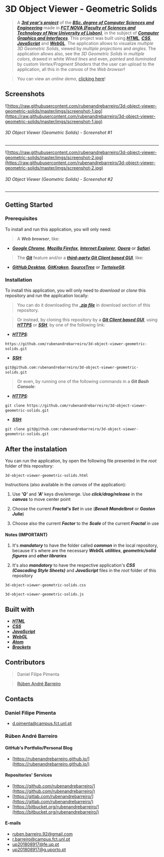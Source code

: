 # 3D Object Viewer - Geometric Solids

> A [**_3rd year's project_**](http://www.unl.pt/guia/2018/fct/UNLGI_getCurso?curso=935) of the [**_BSc. degree of Computer Sciences and Engineering_**](https://www.fct.unl.pt/en/education/course/integrated-master-computer-science/) made in [**_FCT NOVA (Faculty of Sciences and Technology of New University of Lisbon)_**](https://www.fct.unl.pt/), in the subject of [**_Computer Graphics and Interfaces_**](http://www.unl.pt/guia/2018/fct/UNLGI_getUC?uc=8150). This project was built using [**_HTML_**](https://www.w3schools.com/html/), [**_CSS_**](https://www.w3schools.com/css/), [**_JavaScript_**](https://www.w3schools.com/js/) and [**_WebGL_**](https://get.webgl.org/). The application allows to visualize _multiple 3D Geometric Solids_, viewed by _multiple projections_ and _angles_. The application allows also, see the _3D Geometric Solids_ in _multiple colors_, drawed in white _Wired lines_ and even, _painted_ and _iluminated_ by custom _Vertex/Fragment Shaders_ that the user can upload to the application, all this in the _canvas_ of the _Web browser_! 

> You can view an _online demo_, [clicking here](https://rubenandrebarreiro.github.io/projects/webgl/3d-object-viewer-geometric-solids/3d-object-viewer-geometric-solids.html)!


## Screenshots

![https://raw.githubusercontent.com/rubenandrebarreiro/3d-object-viewer-geometric-solids/master/imgs/screenshot-1.jpg](https://raw.githubusercontent.com/rubenandrebarreiro/3d-object-viewer-geometric-solids/master/imgs/screenshot-1.jpg)
######  3D Object Viewer (Geometric Solids) - Screenshot #1

***

![https://raw.githubusercontent.com/rubenandrebarreiro/3d-object-viewer-geometric-solids/master/imgs/screenshot-2.jpg](https://raw.githubusercontent.com/rubenandrebarreiro/3d-object-viewer-geometric-solids/master/imgs/screenshot-2.jpg)
######  3D Object Viewer (Geometric Solids) - Screenshot #2

***


## Getting Started

### Prerequisites
To install and run this application, you will only need:
> A **_Web browser_**, like:
* [**_Google Chrome_**](https://www.google.com/chrome/), [**_Mozilla Firefox_**](https://www.mozilla.org/), [**_Internet Explorer_**](https://www.microsoft.com/download/internet-explorer.aspx), [**_Opera_**](https://www.opera.com/) or [**_Safari_**](https://www.apple.com/safari/).
> The [**_Git_**](https://git-scm.com/) feature and/or a [**_third-party Git Client based GUI_**](https://git-scm.com/downloads/guis/), like:
* [**_GitHub Desktop_**](https://desktop.github.com/), [**_GitKraken_**](https://www.gitkraken.com/), [**_SourceTree_**](https://www.sourcetreeapp.com/) or [**_TortoiseGit_**](https://tortoisegit.org/).

### Installation
To install this application, you will only need to _download_ or _clone_ this repository and run the application locally:

> You can do it downloading the [**_.zip file_**](https://github.com/rubenandrebarreiro/3d-object-viewer-geometric-solids/archive/master.zip) in download section of this repository.

> Or instead, by cloning this repository by a [**_Git Client based GUI_**](https://git-scm.com/downloads/guis), using [**_HTTPS_**](https://en.wikipedia.org/wiki/HTTPS) or [**_SSH_**](https://en.wikipedia.org/wiki/SSH_File_Transfer_Protocol), by one of the following link:
* [**_HTTPS_**](https://en.wikipedia.org/wiki/HTTPS):
```
https://github.com/rubenandrebarreiro/3d-object-viewer-geometric-solids.git
```
* [**_SSH_**](https://en.wikipedia.org/wiki/SSH_File_Transfer_Protocol):
```
git@github.com:rubenandrebarreiro/3d-object-viewer-geometric-solids.git
```

> Or even, by running one of the following commands in a **_Git Bash Console_**:
* [**_HTTPS_**](https://en.wikipedia.org/wiki/HTTPS):
```
git clone https://github.com/rubenandrebarreiro/3d-object-viewer-geometric-solids.git
```
* [**_SSH_**](https://en.wikipedia.org/wiki/SSH_File_Transfer_Protocol):
```
git clone git@github.com:rubenandrebarreiro/3d-object-viewer-geometric-solids.git
```

## After the instalation
You can run the application, by open the following file presented in the _root_ folder of this repository:
```
3d-object-viewer-geometric-solids.html
```

Instructions (also available in the _canvas_ of the application):

1) Use **_'Q'_** and **_'A'_** keys dive/emerge. Use **_click/drag/release_** in the **_canvas_** to move center point

2) Choose the current **_Fractal's Set_** in use (**_Benoit Mandelbrot_** or **_Gaston Julia_**)

3) Choose also the current **_Factor_** to the **_Scale_** of the current **_Fractal_** in use

#### Notes (IMPORTANT)
1) It's **_mandatory_** to have the folder called **_common_** in the local repository, because it's where are the necessary **_WebGL utilities_**, **_geometric/solid figures_** and **_other libraries_**

2) It's also **_mandatory_** to have the respective application's **_CSS (Cascading Style Sheets)_** and **_JavaScript_** files in the _root_ folder of this repository
```
3d-object-viewer-geometric-solids.css
```
```
3d-object-viewer-geometric-solids.js
```

## Built with
* [**_HTML_**](https://www.w3schools.com/html/)
* [**_CSS_**](https://www.w3schools.com/css/)
* [**_JavaScript_**](https://www.w3schools.com/js/)
* [**_WebGL_**](https://get.webgl.org/)
* [**_Atom_**](https://atom.io/)
* [**_Brackets_**](http://brackets.io/)

## Contributors
> Daniel Filipe Pimenta

> [Rúben André Barreiro](https://github.com/rubenandrebarreiro/)

## Contacts
### Daniel Filipe Pimenta
* [d.pimenta@campus.fct.unl.pt](mailto:d.pimenta@campus.fct.unl.pt)

### Rúben André Barreiro
#### GitHub's Portfolio/Personal Blog
* [https://rubenandrebarreiro.github.io/](https://rubenandrebarreiro.github.io/)

#### Repositories' Services
* [https://github.com/rubenandrebarreiro/](https://github.com/rubenandrebarreiro/)
* [https://gitlab.com/rubenandrebarreiro/](https://gitlab.com/rubenandrebarreiro/)
* [https://bitbucket.org/rubenandrebarreiro/](https://bitbucket.org/rubenandrebarreiro/)

#### E-mails
* [ruben.barreiro.92@gmail.com](mailto:ruben.barreiro.92@gmail.com)
* [r.barreiro@campus.fct.unl.pt](mailto:r.barreiro@campus.fct.unl.pt)
* [up201808917@fe.up.pt](mailto:up201808917@fe.up.pt)
* [up201808917@g.uporto.pt](mailto:up201808917@g.uporto.pt)
